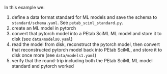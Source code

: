 In this example we:
1. define a data format standard for ML models and save the schema to `standard/schema.yaml`. See `petab_sciml_standard.py`.
2. create an ML model in pytorch
3. convert that pytorch model into a PEtab SciML ML model and store it to disk (see `data/models0.yaml`)
4. read the model from disk, reconstruct the pytorch model, then convert that reconstructed pytorch model back into PEtab SciML, and store it to disk once more (see `data/models1.yaml`)
5. verify that the round-trip including both the PEtab SciML ML model standard and pytorch worked
